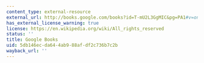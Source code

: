 ```yaml
---
content_type: external-resource
external_url: http://books.google.com/books?id=T-mU2L3GgMIC&pg=PA1#v=onepage
has_external_license_warning: true
license: https://en.wikipedia.org/wiki/All_rights_reserved
status: ''
title: Google Books
uid: 5db146ec-da64-4ab9-88af-df2c736b7c2b
wayback_url: ''
---
```

